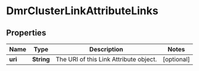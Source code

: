 

# DmrClusterLinkAttributeLinks


## Properties

| Name | Type | Description | Notes |
|------------ | ------------- | ------------- | -------------|
|**uri** | **String** | The URI of this Link Attribute object. |  [optional] |



